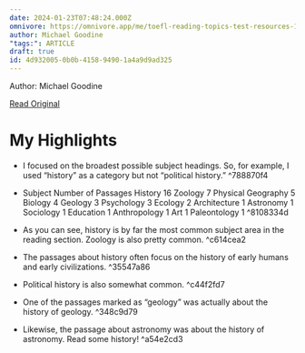 ```yaml
---
date: 2024-01-23T07:48:24.000Z
omnivore: https://omnivore.app/me/toefl-reading-topics-test-resources-18d354a1091
author: Michael Goodine
"tags:": ARTICLE
draft: true
id: 4d932005-0b0b-4158-9490-1a4a9d9ad325
---
```


Author: Michael Goodine

[Read Original](https://www.toeflresources.com/blog/toefl-reading-topics/)

# My Highlights

- I focused on the broadest possible subject headings. So, for example, I used “history” as a category but not “political history.” ^788870f4

- Subject
Number of Passages
History
16
Zoology
7
Physical Geography
5
Biology
4
Geology
3
Psychology
3
Ecology
2
Architecture
1
Astronomy
1
Sociology
1
Education
1
Anthropology
1
Art
1
Paleontology
1 ^8108334d

- As you can see, history is by far the most common subject area in the reading section. Zoology is also pretty common. ^c614cea2

- The passages about history often focus on the history of early humans and early civilizations. ^35547a86

- Political history is also somewhat common. ^c44f2fd7

- One of the passages marked as “geology” was actually about the history of geology. ^348c9d79

- Likewise, the passage about astronomy was about the history of astronomy. Read some history! ^a54e2cd3

